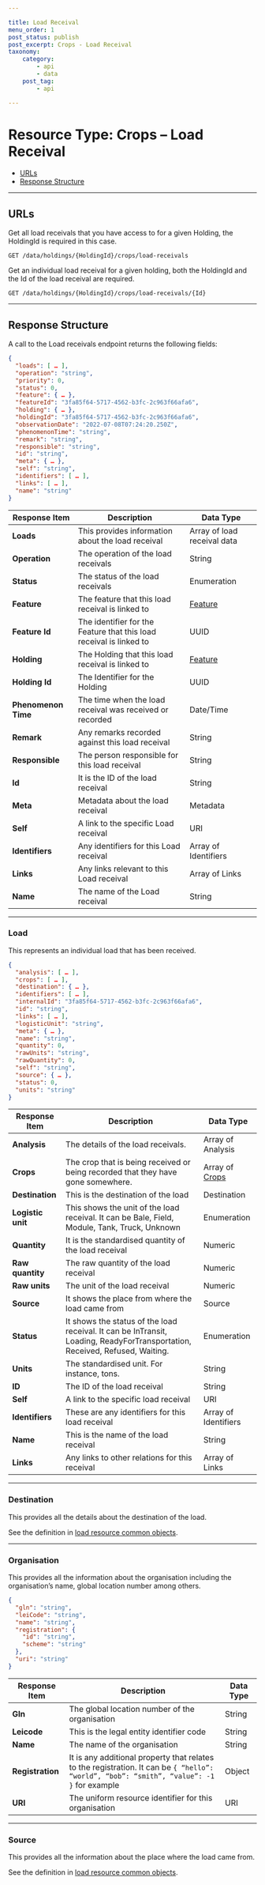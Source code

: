 ```yaml
---

title: Load Receival
menu_order: 1
post_status: publish
post_excerpt: Crops - Load Receival
taxonomy:
    category:
        - api
        - data
    post_tag:
        - api

---
```


# Resource Type: Crops – Load Receival

- [URLs](#urls)
- [Response Structure](#response-structure)

---

## URLs

Get all load receivals that you have access to for a given Holding, the HoldingId is required in this case. 

```
GET /data/holdings/{HoldingId}/crops/load-receivals
```

Get an individual load receival for a given holding, both the HoldingId and the Id of the load receival are required. 

```
GET /data/holdings/{HoldingId}/crops/load-receivals/{Id} 
```

---

## Response Structure

A call to the Load receivals endpoint returns the following fields: 

```json
{ 
  "loads": [ … ], 
  "operation": "string", 
  "priority": 0, 
  "status": 0, 
  "feature": { … }, 
  "featureId": "3fa85f64-5717-4562-b3fc-2c963f66afa6", 
  "holding": { … }, 
  "holdingId": "3fa85f64-5717-4562-b3fc-2c963f66afa6", 
  "observationDate": "2022-07-08T07:24:20.250Z", 
  "phenomenonTime": "string", 
  "remark": "string", 
  "responsible": "string", 
  "id": "string", 
  "meta": { … }, 
  "self": "string", 
  "identifiers": [ … ], 
  "links": [ … ], 
  "name": "string" 
}
```

| Response Item | Description | Data Type |
| ------------- | ----------- | --------- |
| **Loads** | This provides information about the load receival | Array of load receival data |
| **Operation** | The operation of the load receivals | String |
| **Status** | The status of the load receivals | Enumeration |
| **Feature** | The feature that this load receival is linked to | [Feature](/resource-types/common.md/#feature)  |
| **Feature Id** | The identifier for the Feature that this load receival is linked to | UUID |
| **Holding** | The Holding that this load receival is linked to | [Feature](/resource-types/common.md/#feature)  |
| **Holding Id** | The Identifier for the Holding | UUID |
| **Phenomenon Time** | The time when the load receival was received or recorded | Date/Time |
| **Remark** | Any remarks recorded against this load receival | String |
| **Responsible** | The person responsible for this load receival | String |
| **Id** | It is the ID of the load receival | String |
| **Meta** | Metadata about the load receival | Metadata |
| **Self** | A link to the specific Load receival | URI |
| **Identifiers** | Any identifiers for this Load receival | Array of Identifiers |
| **Links** | Any links relevant to this Load receival | Array of Links |
| **Name** | The name of the Load receival | String |

---

### Load

This represents an individual load that has been received.

```json
{ 
  "analysis": [ … ], 
  "crops": [ … ], 
  "destination": { … }, 
  "identifiers": [ … ], 
  "internalId": "3fa85f64-5717-4562-b3fc-2c963f66afa6", 
  "id": "string", 
  "links": [ … ], 
  "logisticUnit": "string", 
  "meta": { … }, 
  "name": "string", 
  "quantity": 0, 
  "rawUnits": "string", 
  "rawQuantity": 0, 
  "self": "string", 
  "source": { … }, 
  "status": 0, 
  "units": "string" 
} 
```

| Response Item | Description | Data Type |
| ------------- | ----------- | --------- |
| **Analysis** | The details of the load receivals. | Array of Analysis |
| **Crops** | The crop that is being received or being recorded that they have gone somewhere. | Array of [Crops](/resource-types/crops/index.md#crop) |
| **Destination** | This is the destination of the load | Destination |
| **Logistic unit** | This shows the unit of the load receival. It can be Bale, Field, Module, Tank, Truck, Unknown | Enumeration |
| **Quantity** | It is the standardised quantity of the load receival | Numeric |
| **Raw quantity** | The raw quantity of the load receival | Numeric |
| **Raw units** | The unit of the load receival | Numeric |
| **Source** | It shows the place from where the load came from | Source |
| **Status** | It shows the status of the load receival. It can be InTransit, Loading, ReadyForTransportation, Received, Refused, Waiting. | Enumeration |
| **Units** | The standardised unit. For instance, tons. | String |
| **ID** | The ID of the load receival | String |
| **Self** | A link to the specific load receival | URI |
| **Identifiers** | These are any identifiers for this load receival | Array of Identifiers |
| **Name** | This is the name of the load receival | String |
| **Links** | Any links to other relations for this receival | Array of Links |

---

### Destination

This provides all the details about the destination of the load. 

See the definition in [load resource common objects](/resource-types/load-resource.md#destination).

---

### Organisation

This provides all the information about the organisation including the organisation’s name, global location number among others. 

```json
{ 
  "gln": "string", 
  "leiCode": "string", 
  "name": "string", 
  "registration": { 
    "id": "string", 
    "scheme": "string" 
  }, 
  "uri": "string" 
} 
```

| Response Item | Description | Data Type |
| ------------- | ----------- | --------- |
| **Gln** | The global location number of the organisation | String |
| **Leicode** | This is the legal entity identifier code | String |
| **Name** | The name of the organisation	| String |
| **Registration** | It is any additional property that relates to the registration. It can be `{ “hello”: “world”, “bob”: “smith”, “value”: -1 }` for example | Object |
| **URI** | The uniform resource identifier for this organisation | URI |

---

### Source

This provides all the information about the place where the load came from. 

See the definition in [load resource common objects](/resource-types/load-resource.md#source).